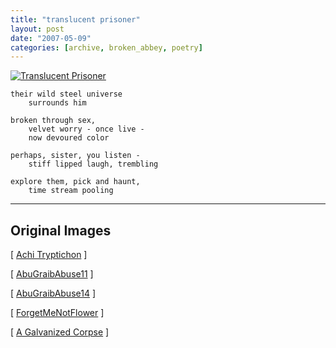 ```yaml
---
title: "translucent prisoner"
layout: post
date: "2007-05-09"
categories: [archive, broken_abbey, poetry]
---
```


[![Translucent Prisoner](/assets/imported/2007/05/translucent-prisoner.jpg)](/assets/imported/2007/05/translucent-prisoner.jpg "Translucent Prisoner")

```poem
their wild steel universe
    surrounds him

broken through sex,
    velvet worry - once live -
    now devoured color

perhaps, sister, you listen -
    stiff lipped laugh, trembling

explore them, pick and haunt,
    time stream pooling
```

---

## Original Images

[
[Achi Tryptichon](http://en.wikipedia.org/w/index.php?title=Image:Achi_Tryptichon.jpg&oldid=44704684)
]

[
[AbuGraibAbuse11](http://en.wikipedia.org/w/index.php?title=Image:AbuGhraibAbuse11.jpg&oldid=16452642)
]

[
[AbuGraibAbuse14](http://en.wikipedia.org/w/index.php?title=Image:AbuGhraibAbuse14.jpg&oldid=16452645)
]

[
[ForgetMeNotFlower](http://en.wikipedia.org/w/index.php?title=Image:Forgetmenotflower.JPG&oldid=85671563)
]

[
[A Galvanized Corpse](http://commons.wikimedia.org/w/index.php?title=Image:A_Galvanised_Corpse.jpg&oldid=2715939)
]
